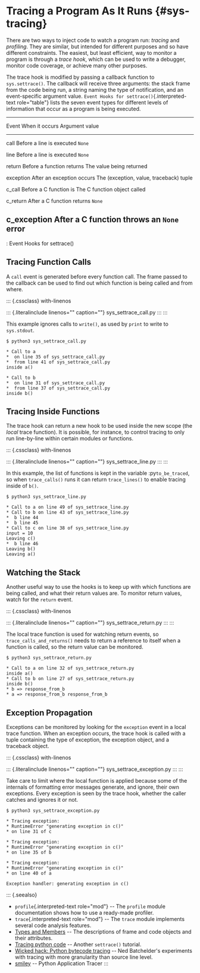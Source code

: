 Tracing a Program As It Runs {#sys-tracing}
============================

There are two ways to inject code to watch a program run: *tracing* and
*profiling*. They are similar, but intended for different purposes and
so have different constraints. The easiest, but least efficient, way to
monitor a program is through a *trace hook*, which can be used to write
a debugger, monitor code coverage, or achieve many other purposes.

The trace hook is modified by passing a callback function to
`sys.settrace()`. The callback will receive three arguments: the stack
frame from the code being run, a string naming the type of notification,
and an event-specific argument value. `Event
Hooks for settrace()`{.interpreted-text role="table"} lists the seven
event types for different levels of information that occur as a program
is being executed.

  ------------------------------------------------------------------------
  Event          When it occurs               Argument value
  -------------- ---------------------------- ----------------------------
  call           Before a line is executed    `None`

  line           Before a line is executed    `None`

  return         Before a function returns    The value being returned

  exception      After an exception occurs    The (exception, value,
                                              traceback) tuple

  c\_call        Before a C function is       The C function object
                 called                       

  c\_return      After a C function returns   `None`

  c\_exception   After a C function throws an `None`
                 error                        
  ------------------------------------------------------------------------

  : Event Hooks for settrace()

Tracing Function Calls
----------------------

A `call` event is generated before every function call. The frame passed
to the callback can be used to find out which function is being called
and from where.

::: {.cssclass}
with-linenos

::: {.literalinclude linenos="" caption=""}
sys\_settrace\_call.py
:::
:::

This example ignores calls to `write()`, as used by `print` to write to
`sys.stdout`.

``` {.sourceCode .none}
$ python3 sys_settrace_call.py

* Call to a
*  on line 35 of sys_settrace_call.py
*  from line 41 of sys_settrace_call.py
inside a()

* Call to b
*  on line 31 of sys_settrace_call.py
*  from line 37 of sys_settrace_call.py
inside b()
```

Tracing Inside Functions
------------------------

The trace hook can return a new hook to be used inside the new scope
(the *local* trace function). It is possible, for instance, to control
tracing to only run line-by-line within certain modules or functions.

::: {.cssclass}
with-linenos

::: {.literalinclude linenos="" caption=""}
sys\_settrace\_line.py
:::
:::

In this example, the list of functions is kept in the variable
:py`to_be_traced`, so when `trace_calls()` runs it can return
`trace_lines()` to enable tracing inside of `b()`.

``` {.sourceCode .none}
$ python3 sys_settrace_line.py

* Call to a on line 49 of sys_settrace_line.py
* Call to b on line 43 of sys_settrace_line.py
*  b line 44
*  b line 45
* Call to c on line 38 of sys_settrace_line.py
input = 10
Leaving c()
*  b line 46
Leaving b()
Leaving a()
```

Watching the Stack
------------------

Another useful way to use the hooks is to keep up with which functions
are being called, and what their return values are. To monitor return
values, watch for the `return` event.

::: {.cssclass}
with-linenos

::: {.literalinclude linenos="" caption=""}
sys\_settrace\_return.py
:::
:::

The local trace function is used for watching return events, so
`trace_calls_and_returns()` needs to return a reference to itself when a
function is called, so the return value can be monitored.

``` {.sourceCode .none}
$ python3 sys_settrace_return.py

* Call to a on line 32 of sys_settrace_return.py
inside a()
* Call to b on line 27 of sys_settrace_return.py
inside b()
* b => response_from_b 
* a => response_from_b response_from_b 
```

Exception Propagation
---------------------

Exceptions can be monitored by looking for the `exception` event in a
local trace function. When an exception occurs, the trace hook is called
with a tuple containing the type of exception, the exception object, and
a traceback object.

::: {.cssclass}
with-linenos

::: {.literalinclude linenos="" caption=""}
sys\_settrace\_exception.py
:::
:::

Take care to limit where the local function is applied because some of
the internals of formatting error messages generate, and ignore, their
own exceptions. Every exception is seen by the trace hook, whether the
caller catches and ignores it or not.

``` {.sourceCode .none}
$ python3 sys_settrace_exception.py

* Tracing exception:
* RuntimeError "generating exception in c()"
* on line 31 of c

* Tracing exception:
* RuntimeError "generating exception in c()"
* on line 35 of b

* Tracing exception:
* RuntimeError "generating exception in c()"
* on line 40 of a

Exception handler: generating exception in c()
```

::: {.seealso}
-   `profile`{.interpreted-text role="mod"} \-- The `profile` module
    documentation shows how to use a ready-made profiler.
-   `trace`{.interpreted-text role="mod"} \-- The `trace` module
    implements several code analysis features.
-   [Types and
    Members](https://docs.python.org/3/library/inspect.html#types-and-members)
    \-- The descriptions of frame and code objects and their attributes.
-   [Tracing python
    code](http://www.dalkescientific.com/writings/diary/archive/2005/04/20/tracing_python_code.html)
    \-- Another `settrace()` tutorial.
-   [Wicked hack: Python bytecode
    tracing](http://nedbatchelder.com/blog/200804/wicked_hack_python_bytecode_tracing.html)
    \-- Ned Batchelder\'s experiments with tracing with more granularity
    than source line level.
-   [smiley](https://pypi.python.org/pypi/smiley) \-- Python Application
    Tracer
:::
